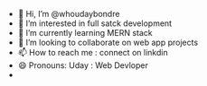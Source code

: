 - 👋 Hi, I’m @whoudaybondre
- 👀 I’m interested in full satck development
- 🌱 I’m currently learning MERN stack
- 💞️ I’m looking to collaborate on web app projects
- 📫 How to reach me : connect on linkdin
- 😄 Pronouns: Uday : Web Devloper
- 

<!---
whoudaybondre/whoudaybondre is a ✨ special ✨ repository because its `README.md` (this file) appears on your GitHub profile.
You can click the Preview link to take a look at your changes.
--->
